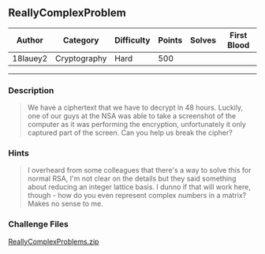 ## ReallyComplexProblem

| Author   | Category     | Difficulty | Points | Solves | First Blood |
| -------- | ------------ | ---------- | ------ | ------ | ----------- |
| 18lauey2 | Cryptography | Hard       | 500    |        |             |

---

### Description

> We have a ciphertext that we have to decrypt in 48 hours. Luckily, one of our guys at the NSA was able to take a screenshot of the computer as it was performing the encryption, unfortunately it only captured part of the screen. Can you help us break the cipher?

### Hints

> I overheard from some colleagues that there's a way to solve this for normal RSA, I'm not clear on the details but they said something about reducing an integer lattice basis. I dunno if that will work here, though - how do you even represent complex numbers in a matrix? Makes no sense to me.

### Challenge Files

[ReallyComplexProblems.zip](dist)
